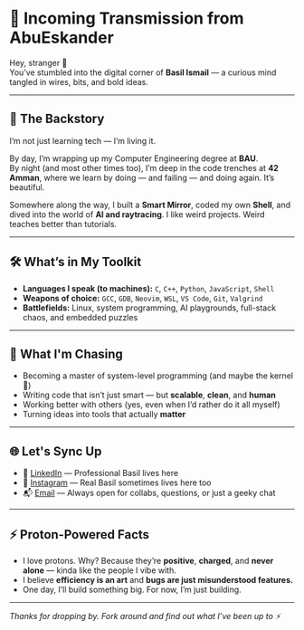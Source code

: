 # 🚨 Incoming Transmission from AbuEskander

Hey, stranger 👋  
You’ve stumbled into the digital corner of **Basil Ismail** — a curious mind tangled in wires, bits, and bold ideas.

---

## 🧠 The Backstory

I’m not just learning tech — I’m living it.

By day, I’m wrapping up my Computer Engineering degree at **BAU**.  
By night (and most other times too), I’m deep in the code trenches at **42 Amman**, where we learn by doing — and failing — and doing again. It’s beautiful.

Somewhere along the way, I built a **Smart Mirror**, coded my own **Shell**, and dived into the world of **AI and raytracing**. I like weird projects. Weird teaches better than tutorials.

---

## 🛠️ What’s in My Toolkit

- **Languages I speak (to machines):** `C`, `C++`, `Python`, `JavaScript`, `Shell`
- **Weapons of choice:** `GCC`, `GDB`, `Neovim`, `WSL`, `VS Code`, `Git`, `Valgrind`
- **Battlefields:** Linux, system programming, AI playgrounds, full-stack chaos, and embedded puzzles

---

## 🌱 What I'm Chasing

- Becoming a master of system-level programming (and maybe the kernel 👀)  
- Writing code that isn’t just smart — but **scalable**, **clean**, and **human**  
- Working better with others (yes, even when I’d rather do it all myself)  
- Turning ideas into tools that actually **matter**

---

## 🌐 Let's Sync Up
- 📎 [LinkedIn](https://www.linkedin.com/in/basilismail/)  — Professional Basil lives here  
- 📸 [Instagram](https://www.instagram.com/basil_awni_/)   — Real Basil sometimes lives here too  
- 📬 [Email](basilaismail11@gmail.com) — Always open for collabs, questions, or just a geeky chat

---

## ⚡ Proton-Powered Facts

- I love protons. Why? Because they’re **positive**, **charged**, and **never alone** — kinda like the people I vibe with.  
- I believe **efficiency is an art** and **bugs are just misunderstood features.**  
- One day, I’ll build something big. For now, I’m just building.

---

*Thanks for dropping by. Fork around and find out what I’ve been up to ⚡*
